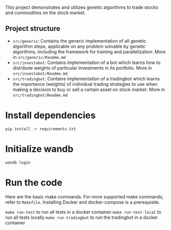 This project demonstrates and utilizes genetic algorithms to trade stocks and commodities on the stock market.

## Project structure
- `src/generic`: Contains the generic implementation of all genetic algorithm steps, applicable on any problem solvable by genetic algorithms, including the framework for training and parallelization. More in `src/generic/Readme.md`
- `src/investobot`: Contains implementation of a bot which learns how to distribute weights of particular investments in its portfolio. More in `src/investobot/Readme.md`
- `src/tradingbot`: Contains implementation of a tradingbot which learns the importance (weights) of individual trading strategies to use when making a decision to buy
or sell a certain asset on stock market. More in `src/tradingbot/Readme.md`

# Install dependencies

```
pip install -r requirements.txt
```

# Initialize wandb

```
wandb login
```

# Run the code
Here are the basic make commands. For more supported make commands, refer to `Makefile`. Installing Docker and docker-compose is a prerequisite.

`make run-test` to run all tests in a docker container
`make run-test-local` to run all tests locally
`make run-tradingbot` to run the tradingbot in a docker container
